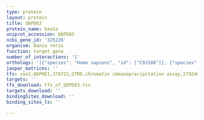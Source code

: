 ```yaml
---
type: protein
layout: protein
title: Q6PD83
protein_name: bzw1a
uniprot_accession: Q6PD83
ncbi_gene_id: '325226'
organism: Danio rerio
function: target gene
number_of_interactions: '1'
orthologs: '[{"species": "Homo sapiens", "id": ["C9J188"]}, {"species": "Rattus norvegicus", "id": ["<a href=\"/protein/q6p7p5\">Q6P7P5</a>"]}, {"species": "Drosophila melanogaster", "id": ["<a href=\"/protein/q9vne2\">Q9VNE2</a>"]}]'
jaspar_matrices: ''
tfs: sox2,Q6P0E1,378723,GTRD,chromatin immunoprecipitation assay,27924024%5Buid%5D,No
targets: ''
tfs_download: tfs_of_Q6PD83.tsv
targets_download: ''
bindingSites_download: ''
binding_sites_ls: ''

---
```

